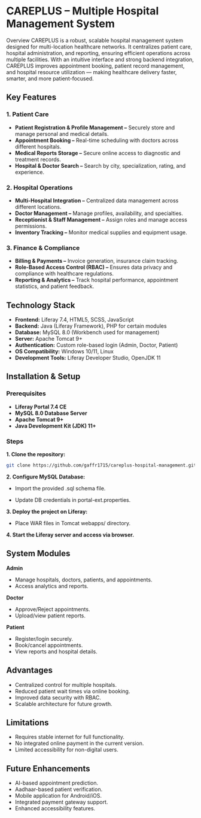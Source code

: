 # CAREPLUS – Multiple Hospital Management System

Overview
CAREPLUS is a robust, scalable hospital management system designed for multi-location healthcare networks. It centralizes patient care, hospital administration, and reporting, ensuring efficient operations across multiple facilities.
With an intuitive interface and strong backend integration, CAREPLUS improves appointment booking, patient record management, and hospital resource utilization — making healthcare delivery faster, smarter, and more patient-focused.

## Key Features
### 1. Patient Care
- **Patient Registration & Profile Management –** Securely store and manage personal and medical details.
- **Appointment Booking –** Real-time scheduling with doctors across different hospitals.
- **Medical Reports Storage –** Secure online access to diagnostic and treatment records.
- **Hospital & Doctor Search –** Search by city, specialization, rating, and experience.

### 2. Hospital Operations
- **Multi-Hospital Integration –** Centralized data management across different locations.
- **Doctor Management –** Manage profiles, availability, and specialties.
- **Receptionist & Staff Management –** Assign roles and manage access permissions.
- **Inventory Tracking –** Monitor medical supplies and equipment usage.

### 3. Finance & Compliance
- **Billing & Payments –** Invoice generation, insurance claim tracking.
- **Role-Based Access Control (RBAC) –** Ensures data privacy and compliance with healthcare regulations.
- **Reporting & Analytics –** Track hospital performance, appointment statistics, and patient feedback.

## Technology Stack
- **Frontend:** Liferay 7.4, HTML5, SCSS, JavaScript
- **Backend:** Java (Liferay Framework), PHP for certain modules
- **Database:** MySQL 8.0 (Workbench used for management)
- **Server:** Apache Tomcat 9+
- **Authentication:** Custom role-based login (Admin, Doctor, Patient)
- **OS Compatibility:** Windows 10/11, Linux
- **Development Tools:** Liferay Developer Studio, OpenJDK 11

## Installation & Setup

### Prerequisites
- **Liferay Portal 7.4 CE**
- **MySQL 8.0 Database Server**
- **Apache Tomcat 9+**
- **Java Development Kit (JDK) 11+**

### Steps

**1. Clone the repository:**
   ```bash
   git clone https://github.com/gaffr1715/careplus-hospital-management.git
   ```
**2. Configure MySQL Database:**

- Import the provided .sql schema file.

- Update DB credentials in portal-ext.properties.

**3. Deploy the project on Liferay:**

- Place WAR files in Tomcat webapps/ directory.

**4. Start the Liferay server and access via browser.**

## System Modules
**Admin**
- Manage hospitals, doctors, patients, and appointments.
- Access analytics and reports.

**Doctor**
- Approve/Reject appointments.
- Upload/view patient reports.

**Patient**
- Register/login securely.
- Book/cancel appointments.
- View reports and hospital details.

## Advantages
- Centralized control for multiple hospitals.
- Reduced patient wait times via online booking.
- Improved data security with RBAC.
- Scalable architecture for future growth.

## Limitations
- Requires stable internet for full functionality.
- No integrated online payment in the current version.
- Limited accessibility for non-digital users.

## Future Enhancements
- AI-based appointment prediction.
- Aadhaar-based patient verification.
- Mobile application for Android/iOS.
- Integrated payment gateway support.
- Enhanced accessibility features.
